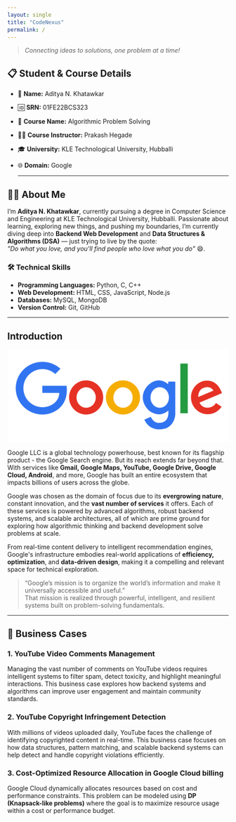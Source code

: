 ```yaml
---
layout: single
title: "CodeNexus"
permalink: /
---
```


> *Connecting ideas to solutions, one problem at a time!*
> 
<a name="student-details"></a> 
## 📋 Student & Course Details
- 👤 **Name:** Aditya N. Khatawkar  
- 🆔 **SRN:** 01FE22BCS323  
- 📖 **Course Name:** Algorithmic Problem Solving   
- 👩‍🏫 **Course Instructor:** Prakash Hegade
- 🎓 **University:** KLE Technological University, Hubballi
- 🌐 **Domain:** Google

  ---

<a name="about-me"></a>
## 👨‍💻 About Me
I’m **Aditya N. Khatawkar**, currently pursuing a degree in Computer Science and Engineering at KLE Technological University, Hubballi. Passionate about learning, exploring new things, and pushing my boundaries, I’m currently diving deep into **Backend Web Development** and **Data Structures & Algorithms (DSA)** — just trying to live by the quote:  
*"Do what you love, and you'll find people who love what you do"* 😄.



### 🛠️ Technical Skills

- **Programming Languages:** Python, C, C++
- **Web Development:** HTML, CSS, JavaScript, Node.js  
- **Databases:** MySQL, MongoDB  
- **Version Control:** Git, GitHub  

---

<a name="introduction"></a>
## Introduction
![Google Logo](/assets/images/google-icon.png)

Google LLC is a global technology powerhouse, best known for its flagship product - the Google Search engine. But its reach extends far beyond that. With services like **Gmail, Google Maps, YouTube, Google Drive, Google Cloud, Android**, and more, Google has built an entire ecosystem that impacts billions of users across the globe.

Google was chosen as the domain of focus due to its **evergrowing nature**, constant innovation, and the **vast number of services** it offers. Each of these services is powered by advanced algorithms, robust backend systems, and scalable architectures, all of which are prime ground for exploring how algorithmic thinking and backend development solve problems at scale.

From real-time content delivery to intelligent recommendation engines, Google's infrastructure embodies real-world applications of **efficiency, optimization**, and **data-driven design**, making it a compelling and relevant space for technical exploration.

> “Google’s mission is to organize the world’s information and make it universally accessible and useful.”  
> That mission is realized through powerful, intelligent, and resilient systems built on problem-solving fundamentals.


---

<a name="business-cases"></a>
## 💼 Business Cases
### 1. YouTube Video Comments Management

Managing the vast number of comments on YouTube videos requires intelligent systems to filter spam, detect toxicity, and highlight meaningful interactions. This business case explores how backend systems and algorithms can improve user engagement and maintain community standards.

### 2. YouTube Copyright Infringement Detection

With millions of videos uploaded daily, YouTube faces the challenge of identifying copyrighted content in real-time. This business case focuses on how data structures, pattern matching, and scalable backend systems can help detect and handle copyright violations efficiently.

### 3. Cost-Optimized Resource Allocation in Google Cloud billing

Google Cloud dynamically allocates resources based on cost and performance constraints. This problem can be modeled using **DP (Knapsack-like problems)** where the goal is to maximize resource usage within a cost or performance budget.


